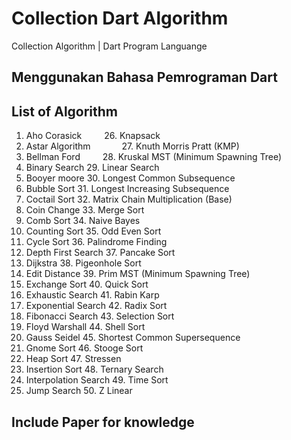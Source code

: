 # Collection Dart Algorithm
Collection Algorithm | Dart Program Languange 
## Menggunakan Bahasa Pemrograman Dart
## List of Algorithm
1. Aho Corasick &emsp;&emsp; 26. Knapsack
2. Astar Algorithm &emsp;&emsp;&emsp; 27. Knuth Morris Pratt (KMP)
3. Bellman Ford &emsp;&emsp; 28. Kruskal MST (Minimum Spawning Tree)
4. Binary Search              29. Linear Search
5. Booyer moore               30. Longest Common Subsequence
6. Bubble Sort                31. Longest Increasing Subsequence
7. Coctail Sort               32. Matrix Chain Multiplication (Base)
8. Coin Change                33. Merge Sort
9. Comb Sort                  34. Naive Bayes
10. Counting Sort             35. Odd Even Sort
11. Cycle Sort                36. Palindrome Finding
12. Depth First Search        37. Pancake Sort
13. Dijkstra                  38. Pigeonhole Sort
14. Edit Distance             39. Prim MST (Minimum Spawning Tree)
15. Exchange Sort             40. Quick Sort
16. Exhaustic Search          41. Rabin Karp
17. Exponential Search        42. Radix Sort
18. Fibonacci Search          43. Selection Sort
19. Floyd Warshall            44. Shell Sort
20. Gauss Seidel              45. Shortest Common Supersequence
21. Gnome Sort                46. Stooge Sort
22. Heap Sort                 47. Stressen
23. Insertion Sort            48. Ternary Search
24. Interpolation Search      49. Time Sort
25. Jump Search               50. Z Linear   
## Include Paper for knowledge
<br/>   
